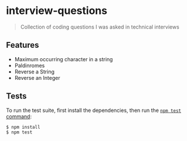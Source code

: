 # interview-questions

> Collection of coding questions I was asked in technical interviews

## Features

- Maximum occurring character in a string
- Paldinromes
- Reverse a String
- Reverse an Integer

## Tests

To run the test suite, first install the dependencies, then run the [`npm test` command](https://docs.npmjs.com/cli/test):

```bash
$ npm install
$ npm test
```
